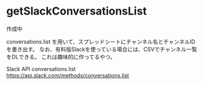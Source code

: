 # getSlackConversationsList
作成中

conversations.list を用いて、スプレッドシートにチャンネル名とチャンネルIDを書き出す。
なお、有料版Slackを使っている場合には、CSVでチャンネル一覧をDLできる。
これは趣味的に作ってるやつ。

Slack API
conversations.list
https://api.slack.com/methods/conversations.list
